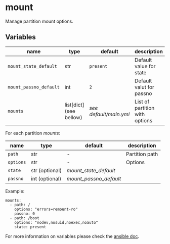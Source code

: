 # mount

Manage partition mount options.

## Variables

| name                   | type                    | default                | description                    |
| ---                    | ---                     | ---                    | ---                            |
| `mount_state_default`  | str                     | `present`              | Default value for state        |
| `mount_passno_default` | int                     | `2`                    | Default valut for passno       |
| `mounts`               | list[dict] (see bellow) | *see default/main.yml* | List of partition with options |

For each partition *mounts*:

| name      | type           | default                | description    |
| ---       | ---            | ---                    | ---            |
| `path`    | str            | -                      | Partition path |
| `options` | str            | -                      | Options        |
| `state`   | str (optional) | *mount_state_default*  |                |
| `passno`  | int (optional) | *mount_passno_default* |                |

Example:

```
mounts:
  - path: /
    options: "errors=remount-ro"
    passno: 0
  - path: /boot
    options: "nodev,nosuid,noexec,noauto"
    state: present
```

For more information on variables please check the [ansible doc](https://docs.ansible.com/ansible/latest/collections/ansible/posix/mount_module.html).
